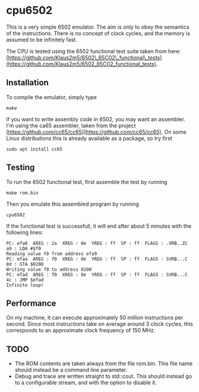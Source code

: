 # cpu6502
This is a very simple 6502 emulator. The aim is only to obey the semantics of
the instructions. There is no concept of clock cycles, and the memory is
assumed to be infinitely fast.

The CPU is tested using the 6502 functional test suite taken from here:
[https://github.com/Klaus2m5/6502\_65C02\_functional\_tests](https://github.com/Klaus2m5/6502_65C02_functional_tests).

## Installation
To compile the emulator, simply type
```
make
```

If you want to write assembly code in 6502, you may want an assembler. I'm
using the ca65 assembler, taken from the project
[https://github.com/cc65/cc65](https://github.com/cc65/cc65). On some Linux
distributions this is already available as a package, so try first
```
sudo apt install cc65
```

## Testing
To run the 6502 functional test, first assemble the test by running
```
make rom.bin
```
Then you emulate this assembled program by running
```
cpu6502
```

If the functional test is successfull, it will end after about 5 minutes with
the following lines:
```
PC: efa8  AREG : 2a  XREG : 0e  YREG : ff  SP : ff  FLAGS : .VRB..ZC   a9 : LDA #$f0
Reading value f0 from address efa9
PC: efaa  AREG : f0  XREG : 0e  YREG : ff  SP : ff  FLAGS : SVRB...C   8d : STA $0200
Writing value f0 to address 0200
PC: efad  AREG : f0  XREG : 0e  YREG : ff  SP : ff  FLAGS : SVRB...C   4c : JMP $efad
Infinite loop!
```

## Performance
On my machine, it can execute approximately 50 million instructions per second.
Since most instructions take on average around 3 clock cycles, this corresponds
to an approximate clock frequency of 150 MHz.

## TODO
* The ROM contents are taken always from the file rom.bin. This file name
  should instead be a command line parameter.
* Debug and trace are written straight to std::cout. This should instead go to
  a configurable stream, and with the option to disable it.
